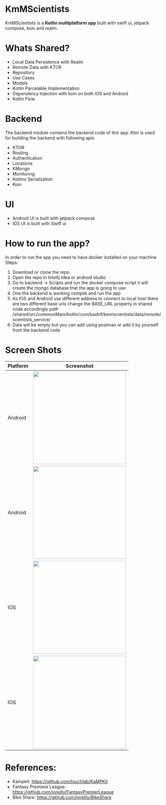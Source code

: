 # KmMScientists

KmMScientists is a **Kotlin multiplatform app** built with swift ui, jetpack compose, koin and realm.

# Whats Shared?
* Local Data Persistence with Realm
* Remote Data with KTOR
* Repository
* Use Cases
* Models
* Kotlin Parcelable Implementation
* Dependency Injection with koin on both IOS and Android
* Kotlin Flow


# Backend
  The backend module contains the backend code of this app. Ktor is used for building the backend with following apis
  * KTOR
  * Routing
  * Authentication
  * Locations
  * KMongo
  * Monitoring
  * Kotlinx Serialization
  * Koin


# UI
* Android UI is built with jetpack compose
* IOS UI is built with Swift ui


# How to run the app?
In order to run the app you need to have docker installed on your machine 
Steps:

1. Download or clone the repo
2. Open the repo in Intellij Idea or android studio 
3. Go to backend -> Scripts and run the docker compose script it will create the mongo database that the app is going to use
4. One the backend is working compile and run the app
5. As IOS and Android use different address to connect to local host there are two different base urls change the BASE_URL property in shared code accordingly path /shared/src/commonMain/kotlin/com/kashif/kmmscientists/data/remote/scientists_service/
6. Data will be empty but you can add using postman or add it by yourself from the backend code

# Screen Shots

|Platform|Screenshot|
|---|---|
|Android|<img src="/screenshots/android 2.png?raw=true" width=300/>|
|Android|<img src="/screenshots/android1.png?raw=true" width=300/>|
|IOS|<img src="/screenshots/ios 1.png?raw=true" width=300/>|
|IOS|<img src="/screenshots/ios2.png?raw=true" width=300/>|


# References: 
* Kampkit: https://github.com/touchlab/KaMPKit
* Fantasy Premiere  League: https://github.com/joreilly/FantasyPremierLeague
* Bike Share: https://github.com/joreilly/BikeShare

